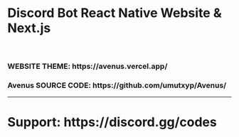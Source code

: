 # Discord Bot React Native Website & Next.js
<br>
<h3>WEBSITE THEME: https://avenus.vercel.app/</h3>
<h3>Avenus SOURCE CODE: https://github.com/umutxyp/Avenus/</h3>
<hr>
<h3>
<h1>Support: https://discord.gg/codes</h1><br>
